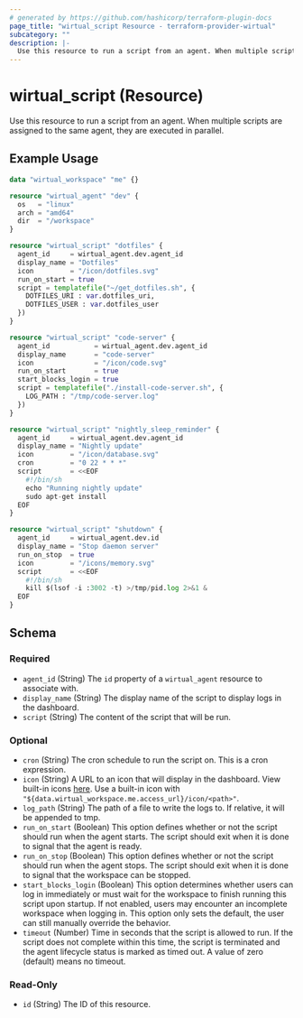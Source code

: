 ```yaml
---
# generated by https://github.com/hashicorp/terraform-plugin-docs
page_title: "wirtual_script Resource - terraform-provider-wirtual"
subcategory: ""
description: |-
  Use this resource to run a script from an agent. When multiple scripts are assigned to the same agent, they are executed in parallel.
---
```


# wirtual_script (Resource)

Use this resource to run a script from an agent. When multiple scripts are assigned to the same agent, they are executed in parallel.

## Example Usage

```terraform
data "wirtual_workspace" "me" {}

resource "wirtual_agent" "dev" {
  os   = "linux"
  arch = "amd64"
  dir  = "/workspace"
}

resource "wirtual_script" "dotfiles" {
  agent_id     = wirtual_agent.dev.agent_id
  display_name = "Dotfiles"
  icon         = "/icon/dotfiles.svg"
  run_on_start = true
  script = templatefile("~/get_dotfiles.sh", {
    DOTFILES_URI : var.dotfiles_uri,
    DOTFILES_USER : var.dotfiles_user
  })
}

resource "wirtual_script" "code-server" {
  agent_id           = wirtual_agent.dev.agent_id
  display_name       = "code-server"
  icon               = "/icon/code.svg"
  run_on_start       = true
  start_blocks_login = true
  script = templatefile("./install-code-server.sh", {
    LOG_PATH : "/tmp/code-server.log"
  })
}

resource "wirtual_script" "nightly_sleep_reminder" {
  agent_id     = wirtual_agent.dev.agent_id
  display_name = "Nightly update"
  icon         = "/icon/database.svg"
  cron         = "0 22 * * *"
  script       = <<EOF
    #!/bin/sh
    echo "Running nightly update"
    sudo apt-get install
  EOF
}

resource "wirtual_script" "shutdown" {
  agent_id     = wirtual_agent.dev.id
  display_name = "Stop daemon server"
  run_on_stop  = true
  icon         = "/icons/memory.svg"
  script       = <<EOF
    #!/bin/sh 
    kill $(lsof -i :3002 -t) >/tmp/pid.log 2>&1 &
  EOF
}
```

<!-- schema generated by tfplugindocs -->
## Schema

### Required

- `agent_id` (String) The `id` property of a `wirtual_agent` resource to associate with.
- `display_name` (String) The display name of the script to display logs in the dashboard.
- `script` (String) The content of the script that will be run.

### Optional

- `cron` (String) The cron schedule to run the script on. This is a cron expression.
- `icon` (String) A URL to an icon that will display in the dashboard. View built-in icons [here](https://github.com/wirtualdev/wirtual/tree/main/site/static/icon). Use a built-in icon with `"${data.wirtual_workspace.me.access_url}/icon/<path>"`.
- `log_path` (String) The path of a file to write the logs to. If relative, it will be appended to tmp.
- `run_on_start` (Boolean) This option defines whether or not the script should run when the agent starts. The script should exit when it is done to signal that the agent is ready.
- `run_on_stop` (Boolean) This option defines whether or not the script should run when the agent stops. The script should exit when it is done to signal that the workspace can be stopped.
- `start_blocks_login` (Boolean) This option determines whether users can log in immediately or must wait for the workspace to finish running this script upon startup. If not enabled, users may encounter an incomplete workspace when logging in. This option only sets the default, the user can still manually override the behavior.
- `timeout` (Number) Time in seconds that the script is allowed to run. If the script does not complete within this time, the script is terminated and the agent lifecycle status is marked as timed out. A value of zero (default) means no timeout.

### Read-Only

- `id` (String) The ID of this resource.
